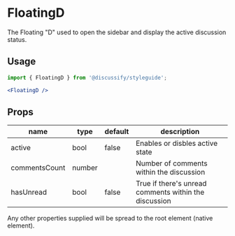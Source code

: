 # FloatingD

The Floating "D" used to open the sidebar and display the active discussion status.

## Usage

```jsx
import { FloatingD } from '@discussify/styleguide';

<FloatingD />
```

## Props

| name | type | default | description |
| -----| ---- | ------- | ----------- |
| active | bool | false | Enables or disbles active state |
| commentsCount | number | | Number of comments within the discussion |
| hasUnread | bool | false | True if there's unread comments within the discussion |

Any other properties supplied will be spread to the root element (native element).
